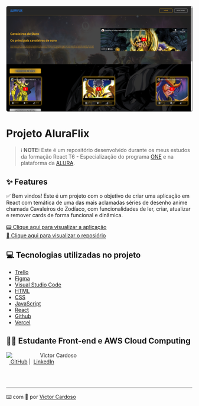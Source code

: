 <p align="center">
    <img 
      src="src/pages/PaginaBase/printChallengeAluraFlix.png"
      width="800" 
      style="border: 1px solid grey; border-radius:5px"
    />
</p>

# Projeto AluraFlix

 > ℹ️ **NOTE:** Este é um repositório desenvolvido durante os meus estudos da formação React T6 - Especialização do programa [ONE](https://www.oracle.com/br/education/oracle-next-education/) e na plataforma da [ALURA](https://www.alura.com.br/).

## ✨ Features
✅ Bem vindos! Este é um projeto com o objetivo de criar uma aplicação em React com temática de uma das mais aclamadas séries de desenho anime chamada Cavaleiros do Zodíaco, com funcionalidades de ler, criar, atualizar e remover cards de forma funcional e dinâmica.

<a href="https://challenge-alura-flix-gold.vercel.app/" title="View Project now"> 📟 Clique aqui para visualizar a aplicação</a><br/>
<a href="https://github.com/VictorSamuraiWol/challenge-alura-flix" title="View Repository now"> 📜 Clique aqui para visualizar o reposiório</a>

## 💻 Tecnologias utilizadas no projeto

- [Trello](https://trello.com/) 
- [Figma](https://www.figma.com/)
- [Visual Studio Code](https://code.visualstudio.com/)
- [HTML](https://html.com/) 
- [CSS](https://www.w3.org/Style/CSS/Overview.en.html)
- [JavaScript](https://www.javascript.com/)
- [React](https://react.dev/)
- [Github](https://github.com/)
- [Vercel](https://vercel.com/)

## 👨‍💻 Estudante Front-end e AWS Cloud Computing

<p>
    <img 
      align=left 
      margin=10 
      width=80 
      src="https://github.com/VictorSamuraiWol.png"
    />
    <p>&nbsp&nbsp&nbspVictor Cardoso<br>
    &nbsp&nbsp<a href="https://github.com/VictorSamuraiWol">
    GitHub</a>&nbsp;|&nbsp;
    <a href="https://www.linkedin.com/in/victor-cardoso-cloud-front/">LinkedIn</a>

<br/><br/>

---

⌨️ com 💚 por [Victor Cardoso](https://github.com/VictorSamuraiWol)
